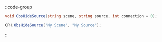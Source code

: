 ::code-group
  ```csharp [Method]
  void ObsHideSource(string scene, string source, int connection = 0);
  ```
  ```csharp [Example]
  CPH.ObsHideSource("My Scene", "My Source");
  ```
::